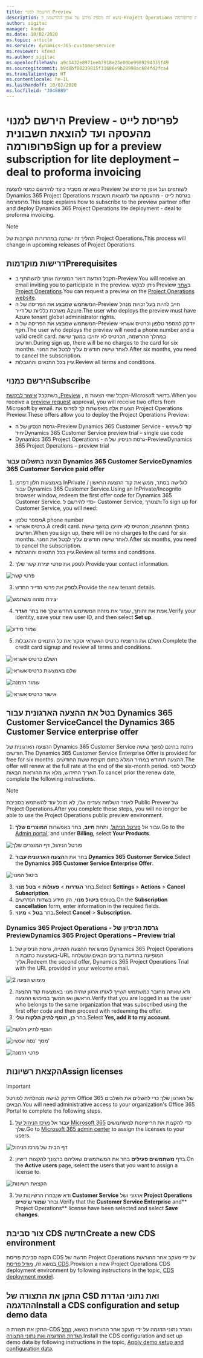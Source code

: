 ```yaml
---
title: הרשמה למנוי Preview‏
description: נושא זה מספק מידע על אופן ההרשמה ל-Project Operations ועל אופן פריסתו בגרסת לייט - מהעסקה ועד להוצאת חשבונית פרופורמה.
author: sigitac
manager: Annbe
ms.date: 10/02/2020
ms.topic: article
ms.service: dynamics-365-customerservice
ms.reviewer: kfend
ms.author: sigitac
ms.openlocfilehash: a9c1432e8971eeb7918e23e00be9989294335f49
ms.sourcegitcommit: b9d8bf00239815f31686e9b28998ac684fd2fca4
ms.translationtype: HT
ms.contentlocale: he-IL
ms.lasthandoff: 10/02/2020
ms.locfileid: "3948889"
---
```

# <a name="sign-up-for-a-preview-subscription-for-lite-deployment--deal-to-proforma-invoicing"></a><span data-ttu-id="927b2-103">הירשם למנוי Preview לפריסת לייט - מהעסקה ועד להוצאת חשבונית פרופורמה</span><span class="sxs-lookup"><span data-stu-id="927b2-103">Sign up for a preview subscription for lite deployment – deal to proforma invoicing</span></span>

<span data-ttu-id="927b2-104">נושא זה מסביר כיצד להירשם כמנוי להצעת Preview לשותפים ועל אופן פריסתו של Dynamics 365 Project Operations בגרסת לייט - מהעסקה ועד להוצאת חשבונית פרופורמה.</span><span class="sxs-lookup"><span data-stu-id="927b2-104">This topic explains how to subscribe to the preview partner offer and deploy Dynamics 365 Project Operations lite deployment - deal to proforma invoicing.</span></span>

> [!NOTE]
> <span data-ttu-id="927b2-105">תהליך זה ישתנה במהדורות הקרובות של Project Operations.</span><span class="sxs-lookup"><span data-stu-id="927b2-105">This process will change in upcoming releases of Project Operations.</span></span>

## <a name="prerequisites"></a><span data-ttu-id="927b2-106">דרישות מוקדמות</span><span class="sxs-lookup"><span data-stu-id="927b2-106">Prerequisites</span></span>

- <span data-ttu-id="927b2-107">תקבל הודעת דואר המזמינה אותך להשתתף ב-Preview.</span><span class="sxs-lookup"><span data-stu-id="927b2-107">You will receive an email inviting you to participate in the preview.</span></span> <span data-ttu-id="927b2-108">ניתן לבקש Preview ב[אתר Project Operations](https://dynamics.microsoft.com/en-us/project-operations/overview/).</span><span class="sxs-lookup"><span data-stu-id="927b2-108">You can request a preview on the [Project Operations website](https://dynamics.microsoft.com/en-us/project-operations/overview/).</span></span>
- <span data-ttu-id="927b2-109">המשתמש שמבצע את הפריסה של ה-Preview חייב להיות בעל זכויות מנהל מערכת כלליות של דייר Azure.</span><span class="sxs-lookup"><span data-stu-id="927b2-109">The user who deploys the preview must have Azure tenant global administrator rights.</span></span>
- <span data-ttu-id="927b2-110">המשתמש שמבצע את הפריסה של ה-Preview יזדקק למספר טלפון וכרטיס אשראי תקף.</span><span class="sxs-lookup"><span data-stu-id="927b2-110">The user who deploys the preview will need a phone number and a valid credit card.</span></span> <span data-ttu-id="927b2-111">במהלך ההרשמה, הכרטיס לא יחויבו במשך שישה חודשים.</span><span class="sxs-lookup"><span data-stu-id="927b2-111">During sign up, there will be no charges to the card for six months.</span></span> <span data-ttu-id="927b2-112">לאחר שישה חודשים עליך לבטל את המנוי.</span><span class="sxs-lookup"><span data-stu-id="927b2-112">After six months, you need to cancel the subscription.</span></span> 
- <span data-ttu-id="927b2-113">עיין בכל התנאים וההגבלות.</span><span class="sxs-lookup"><span data-stu-id="927b2-113">Review all terms and conditions.</span></span>

## <a name="subscribe"></a><span data-ttu-id="927b2-114">הירשם כמנוי</span><span class="sxs-lookup"><span data-stu-id="927b2-114">Subscribe</span></span>

<span data-ttu-id="927b2-115">כשתקבל [אישור לבקשת ‎,Preview](https://forms.office.com/FormsPro/Pages/ResponsePage.aspx?id=v4j5cvGGr0GRqy180BHbR56j8lZs0FdAvwT75_WNFyxUMkRDV1NYQU5TNjE2VjhKOVBUNVg2R0s1NC4u) , תקבל שתי הצעות מ-Microsoft בדואר.</span><span class="sxs-lookup"><span data-stu-id="927b2-115">When you receive a [preview request](https://forms.office.com/FormsPro/Pages/ResponsePage.aspx?id=v4j5cvGGr0GRqy180BHbR56j8lZs0FdAvwT75_WNFyxUMkRDV1NYQU5TNjE2VjhKOVBUNVg2R0s1NC4u) approval, you will receive two offers from Microsoft by email.</span></span> <span data-ttu-id="927b2-116">הצעות אלה מאפשרות לך לפרוס את Project Operations Preview:</span><span class="sxs-lookup"><span data-stu-id="927b2-116">These offers allow you to deploy the Project Operations Preview:</span></span>

- <span data-ttu-id="927b2-117">גרסת הנסיון של ה-Preview ‏Dynamics 365 Customer Service - קוד לשימוש יחיד</span><span class="sxs-lookup"><span data-stu-id="927b2-117">Dynamics 365 Customer Service preview trial – single use code</span></span>
- <span data-ttu-id="927b2-118">Dynamics 365 Project Operations - גרסת הניסיון של ה-Preview</span><span class="sxs-lookup"><span data-stu-id="927b2-118">Dynamics 365 Project Operations – preview trial</span></span>

### <a name="dynamics-365-customer-service-paid-offer"></a><span data-ttu-id="927b2-119">הצעה בתשלום עבור Dynamics 365 Customer Service</span><span class="sxs-lookup"><span data-stu-id="927b2-119">Dynamics 365 Customer Service paid offer</span></span>

1. <span data-ttu-id="927b2-120">באמצעות חלון דפדפן InPrivate / לגלישה בסתר, ממש את קוד ההצעה הראשון עבור Dynamics 365 Customer Service.</span><span class="sxs-lookup"><span data-stu-id="927b2-120">Using an InPrivate/Incognito browser window, redeem the first offer code for Dynamics 365 Customer Service.</span></span> <span data-ttu-id="927b2-121">כדי להירשם ל- Customer Service, תצטרך:</span><span class="sxs-lookup"><span data-stu-id="927b2-121">To sign up for Customer Service, you will need:</span></span>

- <span data-ttu-id="927b2-122">מספר טלפון</span><span class="sxs-lookup"><span data-stu-id="927b2-122">A phone number</span></span>
- <span data-ttu-id="927b2-123">כרטיס אשראי.</span><span class="sxs-lookup"><span data-stu-id="927b2-123">A credit card.</span></span> <span data-ttu-id="927b2-124">במהלך ההרשמה, הכרטיס לא יחויבו במשך שישה חודשים.</span><span class="sxs-lookup"><span data-stu-id="927b2-124">When you sign up, there will be no charges to the card for six months.</span></span> <span data-ttu-id="927b2-125">לאחר שישה חודשים עליך לבטל את המנוי.</span><span class="sxs-lookup"><span data-stu-id="927b2-125">After six months, you need to cancel the subscription.</span></span>
- <span data-ttu-id="927b2-126">עיין בכל התנאים וההגבלות.</span><span class="sxs-lookup"><span data-stu-id="927b2-126">Review all terms and conditions.</span></span>

2. <span data-ttu-id="927b2-127">לספק את פרטי יצירת קשר שלך.</span><span class="sxs-lookup"><span data-stu-id="927b2-127">Provide your contact information.</span></span>

![פרטי קשר](./media/1ContactInformation.png)

3. <span data-ttu-id="927b2-129">לספק את פרטי הדייר החדש.</span><span class="sxs-lookup"><span data-stu-id="927b2-129">Provide the new tenant details.</span></span>

![יצירת מזהה משתמש](./media/2CreateUserID.png)

4. <span data-ttu-id="927b2-131">אמת את זהותך, שמור את מזהה המשתמש החדש שלך ואז בחר **הגדר**.</span><span class="sxs-lookup"><span data-stu-id="927b2-131">Verify your identity, save your new user ID, and then select **Set up**.</span></span>

![שמור מידע](./media/3SaveInfo.png)

5. <span data-ttu-id="927b2-133">השלם את הרשמת כרטיס האשראי וסקור את כל התנאים וההגבלות.</span><span class="sxs-lookup"><span data-stu-id="927b2-133">Complete the credit card signup and review all terms and conditions.</span></span> 

![השלם כרטיס אשראי](./media/4CompleteCreditCard.png)

![שלם באמצעות כרטיס אשראי](./media/5CreditCardCheckout.png)

![שמור הזמנה](./media/6SaveOrder.png)

![אישור כרטיס אשראי](./media/7Confirmation.png)

## <a name="cancel-the-dynamics-365-customer-service-enterprise-offer"></a><span data-ttu-id="927b2-138">בטל את ההצעה הארגונית עבור Dynamics 365 Customer Service</span><span class="sxs-lookup"><span data-stu-id="927b2-138">Cancel the Dynamics 365 Customer Service enterprise offer</span></span>

<span data-ttu-id="927b2-139">ההצעה הארגונית של Dynamics 365 Customer Service ניתנת בחינם למשך שישה חודשים.</span><span class="sxs-lookup"><span data-stu-id="927b2-139">The Dynamics 365 Customer Service Enterprise Offer is provided for free for six months.</span></span> <span data-ttu-id="927b2-140">ההצעה תחודש במחיר המלא בתום תקופת ששת החודשים.</span><span class="sxs-lookup"><span data-stu-id="927b2-140">The offer will renew at the full rate at the end of the six-month period.</span></span> <span data-ttu-id="927b2-141">לביטול לפני תאריך החידוש, מלא את ההוראות הבאות.</span><span class="sxs-lookup"><span data-stu-id="927b2-141">To cancel prior the renew date, complete the following instructions.</span></span> 

> [!NOTE]
> <span data-ttu-id="927b2-142">לאחר השלמת צעדים אלו, לא תוכל עוד להשתמש בסביבת Public Prevew של Project Operations.</span><span class="sxs-lookup"><span data-stu-id="927b2-142">After you complete these steps, you will no longer be able to use the Project Operations public preview environment.</span></span>

1. <span data-ttu-id="927b2-143">עבור אל [פורטל הניהול](https://admin.microsoft.com/), ותחת **חיוב**, בחר באפשרות **המוצרים שלך**.</span><span class="sxs-lookup"><span data-stu-id="927b2-143">Go to the [Admin portal](https://admin.microsoft.com/), and under **Billing**, select **Your Products**.</span></span>

![פורטל הניהול, דף המוצרים שלך](./media/8AdminPortal.png)

2. <span data-ttu-id="927b2-145">בחר את ה**הצעה הארגונית עבור Dynamics 365 Customer Service**.</span><span class="sxs-lookup"><span data-stu-id="927b2-145">Select the **Dynamics 365 Customer Service Enterprise Offer**.</span></span>

![ביטול המנוי](./media/9CancelSubscription.png)

3. <span data-ttu-id="927b2-147">בחר **הגדרות** > **פעולות** > **בטל מנוי**.</span><span class="sxs-lookup"><span data-stu-id="927b2-147">Select **Settings** > **Actions** > **Cancel Subscription**.</span></span>
4. <span data-ttu-id="927b2-148">בטופס **ביטול מנוי**, הזן מידע בשדות הנדרשים.</span><span class="sxs-lookup"><span data-stu-id="927b2-148">On the **Subscription cancellation** form, enter information in the required fields.</span></span>
5. <span data-ttu-id="927b2-149">בחר **בטל**  > **מינוי.**</span><span class="sxs-lookup"><span data-stu-id="927b2-149">Select **Cancel** > **Subscription.**</span></span>

### <a name="dynamics-365-project-operations--preview-trial"></a><span data-ttu-id="927b2-150">Dynamics 365 Project Operations - גרסת הניסיון של Preview</span><span class="sxs-lookup"><span data-stu-id="927b2-150">Dynamics 365 Project Operations – Preview trial</span></span>

1. <span data-ttu-id="927b2-151">ממש את ההצעה השנייה, גרסת הניסיון של Dynamics 365 Project Operations באמצעות כתובת ה-URL המופיעה בהודעת ברוכים הבאים שנשלחה אליך.</span><span class="sxs-lookup"><span data-stu-id="927b2-151">Redeem the second offer, Dynamics 365 Project Operations Trial with the URL provided in your welcome email.</span></span>

![מימוש הצעה 2](./media/10RedeemOffer2.png)

2. <span data-ttu-id="927b2-153">ודא שאתה מחובר כמשתמש השייך לאותו ארגון שהיה מנוי באמצעות קוד ההצעה הראשון ואז המשך במימוש ההצעה.</span><span class="sxs-lookup"><span data-stu-id="927b2-153">Verify that you are logged in as the user who belongs to the same organization that was subscribed using the first offer code and then proceed with redeeming the offer.</span></span> 
3. <span data-ttu-id="927b2-154">בחר **כן, הוסף לתיק הלקוח שלי**.</span><span class="sxs-lookup"><span data-stu-id="927b2-154">Select **Yes, add it to my account**.</span></span>

![הוסף לתיק הלקוח](./media/11AddToAccount.png)

![מסך 'נסה עכשיו'](./media/12TryNow.png)

![פרטי הזמנה](./media/13Confirmation.png)

## <a name="assign-licenses"></a><span data-ttu-id="927b2-158">הקצאת רשיונות</span><span class="sxs-lookup"><span data-stu-id="927b2-158">Assign licenses</span></span>

> [!IMPORTANT]
> <span data-ttu-id="927b2-159">תזדקק לגישה מנהלתית לפורטל Office 365 של הארגון שלך כדי להשלים את השלבים הבאים.</span><span class="sxs-lookup"><span data-stu-id="927b2-159">You will need administrative access to your organization's Office 365 Portal to complete the following steps.</span></span>

1. <span data-ttu-id="927b2-160">עבור אל [מרכז הניהול של Microsoft 365](https://portal.office.com/) כדי להקצות את הרישיונות למשתמשים שלך.</span><span class="sxs-lookup"><span data-stu-id="927b2-160">Go to [Microsoft 365 admin center](https://portal.office.com/) to assign the licenses to your users.</span></span>

![דף הבית של מרכז הניהול](./media/14AdminPortal.png)

2. <span data-ttu-id="927b2-162">בדף **משתמשים פעילים** בחר את המשתמשים שאליהם ברצונך להקצות רישיון.</span><span class="sxs-lookup"><span data-stu-id="927b2-162">On the **Active users** page, select the users that you want to assign a license to.</span></span>

![הקצאת רשיונות](./media/15AssignLicenses.png)

3. <span data-ttu-id="927b2-164">ודא שנבחרו הרשיונות של **Customer Service** ארגוני ושל **Project Operations** ובחר **שמור שינויים**.</span><span class="sxs-lookup"><span data-stu-id="927b2-164">Verify that the **Customer Service Enterprise** and\*\* Project Operations\*\* license have been selected and select **Save changes**.</span></span>

## <a name="create-a-new-cds-environment"></a><span data-ttu-id="927b2-165">צור סביבת CDS חדשה</span><span class="sxs-lookup"><span data-stu-id="927b2-165">Create a new CDS environment</span></span>

<span data-ttu-id="927b2-166">הקצה סביבת פריסת CDS חדשה של Project Operations על ידי מעקב אחר ההוראות בנושא זה, [מודל פריסת CDS](lite-deployment.md).</span><span class="sxs-lookup"><span data-stu-id="927b2-166">Provision a new Project Operations CDS deployment environment by following instructions in the topic, [CDS deployment model](lite-deployment.md).</span></span>

## <a name="install-a-cds-configuration-and-setup-demo-data"></a><span data-ttu-id="927b2-167">התקן את התצורה של CSD ואת נתוני הגדרת ההדגמה</span><span class="sxs-lookup"><span data-stu-id="927b2-167">Install a CDS configuration and setup demo data</span></span>

<span data-ttu-id="927b2-168">התקן את תצורת ה-CDS והגדר נתוני הדגמה על ידי מעקב אחר ההוראות בנושא, [החל הגדרת ההדגמה ואת נתוני התצורה](lite-apply-demo-setup-config-data.md).</span><span class="sxs-lookup"><span data-stu-id="927b2-168">Install the CDS configuration and set up demo data by following instructions in the topic, [Apply demo setup and configuration data](lite-apply-demo-setup-config-data.md).</span></span>

